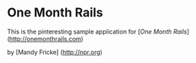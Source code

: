 # One Month Rails

This is the pinteresting sample application for [*One Month Rails*] (http://onemonthrails.com)

by [Mandy Fricke] (http://npr.org)